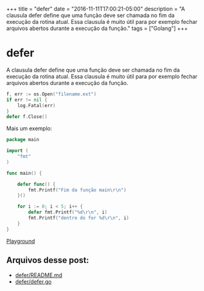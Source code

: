 +++
title = "defer"
date = "2016-11-11T17:00:21-05:00"
description = "A clausula defer define que uma função deve ser chamada no fim da execução da rotina atual. Essa clausula é muito útil para por exemplo fechar arquivos abertos durante a execução da função."
tags = ["Golang"]
+++
# defer

A clausula defer define que uma função deve ser chamada no fim da execução da rotina atual. Essa clausula é muito útil para por exemplo fechar arquivos abertos durante a execução da função.

```go
f, err := os.Open("filename.ext")
if err != nil {
    log.Fatal(err)
}
defer f.Close()

```

Mais um exemplo:

```go
package main

import (
	"fmt"
)

func main() {

	defer func() {
		fmt.Printf("Fim da função main\r\n")
	}()

	for i := 0; i < 5; i++ {
		defer fmt.Printf("%d\r\n", i)
		fmt.Printf("dentro do for %d\r\n", i)
	}
}
```
[Playground](https://play.golang.org/p/phrO0p0sW3)

## Arquivos desse post:

- [defer/README.md](https://github.com/go-br/estudos/blob/master/defer/README.md)
- [defer/defer.go](https://github.com/go-br/estudos/blob/master/defer/defer.go)
